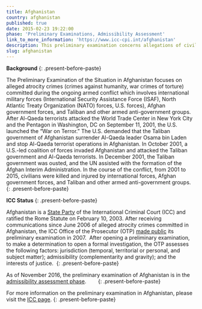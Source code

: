 ```yaml
---
title: Afghanistan
country: afghanistan
published: true
date: 2015-02-23 19:22:00
phase: 'Preliminary Examinations, Admissibility Assessment'
link_to_more_information: 'https://www.icc-cpi.int/afghanistan'
description: This preliminary examination concerns allegations of civilians killed by US-led coalition forces following the post-9/11 occupation. The preliminary examination is currently in the admissibility assessment stage.
slug: afghanistan
---
```



**Background**
{: .present-before-paste}

The Preliminary Examination of the Situation in Afghanistan focuses on alleged atrocity crimes (crimes against humanity, war crimes of torture) committed during the ongoing armed conflict which involves international military forces (International Security Assistance Force (ISAF), North Atlantic Treaty Organization (NATO) forces, U.S. forces), Afghan government forces, and Taliban and other armed anti-government groups. After Al-Qaeda terrorists attacked the World Trade Center in New York City and the Pentagon in Washington, DC on September 11, 2001, the U.S. launched the “War on Terror.” The U.S. demanded that the Taliban government of Afghanistan surrender Al-Qaeda leader Osama bin Laden and stop Al-Qaeda terrorist operations in Afghanistan. In October 2001, a U.S.-led coalition of forces invaded Afghanistan and attacked the Taliban government and Al-Qaeda terrorists. In December 2001, the Taliban government was ousted, and the UN assisted with the formation of the Afghan Interim Administration. In the course of the conflict, from 2001 to 2015, civilians were killed and injured by international forces, Afghan government forces, and Taliban and other armed anti-government groups.&nbsp;
{: .present-before-paste}

**ICC Status**
{: .present-before-paste}

Afghanistan is a [State Party](https://asp.icc-cpi.int/en_menus/asp/states%20parties/asian%20states/Pages/afghanistan.aspx) of the International Criminal Court (ICC) and ratified the Rome Statute on February 10, 2003. After receiving communications since June 2006 of alleged atrocity crimes committed in Afghanistan, the ICC Office of the Prosecutor (OTP) [made public](https://www.icc-cpi.int/NR/rdonlyres/63682F4E-49C8-445D-8C13-F310A4F3AEC2/284116/OTPReportonPreliminaryExaminations13December2011.pdf) its preliminary examination in 2007.&nbsp; After opening a preliminary examination, to make a determination to open a formal investigation, the OTP assesses the following factors: jurisdiction (temporal, territorial or personal, and subject matter); admissibility (complementarity and gravity); and the interests of justice.&nbsp;
{: .present-before-paste}

As of November 2016, the preliminary examination of Afghanistan is in the [admissibility assessment phase](https://www.icc-cpi.int/iccdocs/otp/161114-otp-rep-PE_ENG.pdf). &nbsp;&nbsp; &nbsp;&nbsp;&nbsp;
{: .present-before-paste}

For more information on the preliminary examination in Afghanistan, please visit the [ICC page](https://www.icc-cpi.int/afghanistan).
{: .present-before-paste}